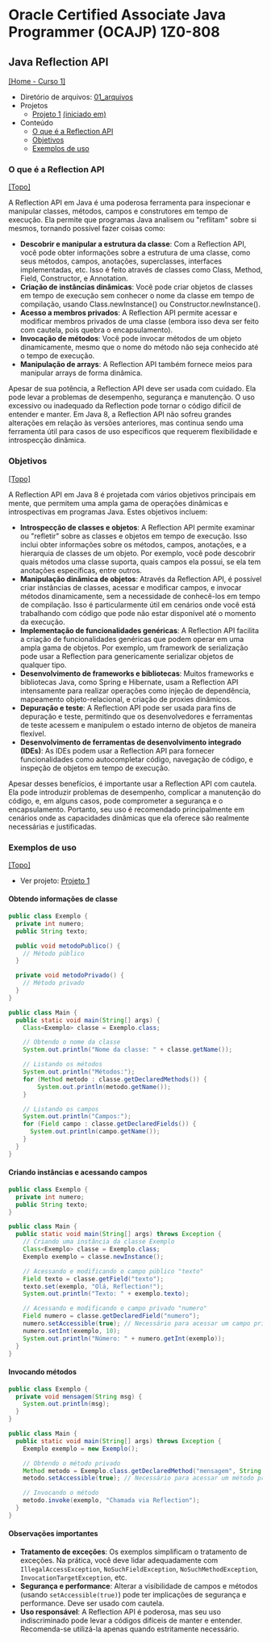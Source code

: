 # Oracle Certified Associate Java Programmer (OCAJP) 1Z0-808

## Java Reflection API
[[Home - Curso 1]](../../README.md#curso-1)<br />

- Diretório de arquivos: [01_arquivos](./01_arquivos/)
- Projetos
  - [Projeto 1](./01_arquivos/proj_01/) [(iniciado em)](#exemplos-de-uso)
- Conteúdo
  - [O que é a Reflection API](#o-que-é-a-reflection-api)
  - [Objetivos](#objetivos)
  - [Exemplos de uso](#exemplos-de-uso)

### O que é a Reflection API
[[Topo]](#)<br />

A Reflection API em Java é uma poderosa ferramenta para inspecionar e manipular classes, métodos, campos e construtores em tempo de execução. Ela permite que programas Java analisem ou "reflitam" sobre si mesmos, tornando possível fazer coisas como:

- **Descobrir e manipular a estrutura da classe**: Com a Reflection API, você pode obter informações sobre a estrutura de uma classe, como seus métodos, campos, anotações, superclasses, interfaces implementadas, etc. Isso é feito através de classes como Class, Method, Field, Constructor, e Annotation.
- **Criação de instâncias dinâmicas**: Você pode criar objetos de classes em tempo de execução sem conhecer o nome da classe em tempo de compilação, usando Class.newInstance() ou Constructor.newInstance().
- **Acesso a membros privados**: A Reflection API permite acessar e modificar membros privados de uma classe (embora isso deva ser feito com cautela, pois quebra o encapsulamento).
- **Invocação de métodos**: Você pode invocar métodos de um objeto dinamicamente, mesmo que o nome do método não seja conhecido até o tempo de execução.
- **Manipulação de arrays**: A Reflection API também fornece meios para manipular arrays de forma dinâmica.

Apesar de sua potência, a Reflection API deve ser usada com cuidado. Ela pode levar a problemas de desempenho, segurança e manutenção. O uso excessivo ou inadequado da Reflection pode tornar o código difícil de entender e manter. Em Java 8, a Reflection API não sofreu grandes alterações em relação às versões anteriores, mas continua sendo uma ferramenta útil para casos de uso específicos que requerem flexibilidade e introspecção dinâmica.

### Objetivos
[[Topo]](#)<br />

A Reflection API em Java 8 é projetada com vários objetivos principais em mente, que permitem uma ampla gama de operações dinâmicas e introspectivas em programas Java. Estes objetivos incluem:

- **Introspecção de classes e objetos**: A Reflection API permite examinar ou "refletir" sobre as classes e objetos em tempo de execução. Isso inclui obter informações sobre os métodos, campos, anotações, e a hierarquia de classes de um objeto. Por exemplo, você pode descobrir quais métodos uma classe suporta, quais campos ela possui, se ela tem anotações específicas, entre outros.
- **Manipulação dinâmica de objetos**: Através da Reflection API, é possível criar instâncias de classes, acessar e modificar campos, e invocar métodos dinamicamente, sem a necessidade de conhecê-los em tempo de compilação. Isso é particularmente útil em cenários onde você está trabalhando com código que pode não estar disponível até o momento da execução.
- **Implementação de funcionalidades genéricas**: A Reflection API facilita a criação de funcionalidades genéricas que podem operar em uma ampla gama de objetos. Por exemplo, um framework de serialização pode usar a Reflection para genericamente serializar objetos de qualquer tipo.
- **Desenvolvimento de frameworks e bibliotecas**: Muitos frameworks e bibliotecas Java, como Spring e Hibernate, usam a Reflection API intensamente para realizar operações como injeção de dependência, mapeamento objeto-relacional, e criação de proxies dinâmicos.
- **Depuração e teste**: A Reflection API pode ser usada para fins de depuração e teste, permitindo que os desenvolvedores e ferramentas de teste acessem e manipulem o estado interno de objetos de maneira flexível.
- **Desenvolvimento de ferramentas de desenvolvimento integrado (IDEs)**: As IDEs podem usar a Reflection API para fornecer funcionalidades como autocompletar código, navegação de código, e inspeção de objetos em tempo de execução.

Apesar desses benefícios, é importante usar a Reflection API com cautela. Ela pode introduzir problemas de desempenho, complicar a manutenção do código, e, em alguns casos, pode comprometer a segurança e o encapsulamento. Portanto, seu uso é recomendado principalmente em cenários onde as capacidades dinâmicas que ela oferece são realmente necessárias e justificadas.

### Exemplos de uso
[[Topo]](#)<br />

- Ver projeto: [Projeto 1](./01_arquivos/proj_01/)

#### Obtendo informações de classe

```java
public class Exemplo {
  private int numero;
  public String texto;

  public void metodoPublico() {
    // Método público
  }

  private void metodoPrivado() {
    // Método privado
  }
}

public class Main {
  public static void main(String[] args) {
    Class<Exemplo> classe = Exemplo.class;

    // Obtendo o nome da classe
    System.out.println("Nome da classe: " + classe.getName());

    // Listando os métodos
    System.out.println("Métodos:");
    for (Method metodo : classe.getDeclaredMethods()) {
        System.out.println(metodo.getName());
    }

    // Listando os campos
    System.out.println("Campos:");
    for (Field campo : classe.getDeclaredFields()) {
      System.out.println(campo.getName());
    }
  }
}
```

#### Criando instâncias e acessando campos

```java
public class Exemplo {
  private int numero;
  public String texto;
}

public class Main {
  public static void main(String[] args) throws Exception {
    // Criando uma instância da classe Exemplo
    Class<Exemplo> classe = Exemplo.class;
    Exemplo exemplo = classe.newInstance();

    // Acessando e modificando o campo público "texto"
    Field texto = classe.getField("texto");
    texto.set(exemplo, "Olá, Reflection!");
    System.out.println("Texto: " + exemplo.texto);

    // Acessando e modificando o campo privado "numero"
    Field numero = classe.getDeclaredField("numero");
    numero.setAccessible(true); // Necessário para acessar um campo privado
    numero.setInt(exemplo, 10);
    System.out.println("Número: " + numero.getInt(exemplo));
  }
}
```

#### Invocando métodos

```java
public class Exemplo {
  private void mensagem(String msg) {
    System.out.println(msg);
  }
}

public class Main {
  public static void main(String[] args) throws Exception {
    Exemplo exemplo = new Exemplo();

    // Obtendo o método privado
    Method metodo = Exemplo.class.getDeclaredMethod("mensagem", String.class);
    metodo.setAccessible(true); // Necessário para acessar um método privado

    // Invocando o método
    metodo.invoke(exemplo, "Chamada via Reflection");
  }
}
```

#### Observações importantes
- **Tratamento de exceções**: Os exemplos simplificam o tratamento de exceções. Na prática, você deve lidar adequadamente com `IllegalAccessException`, `NoSuchFieldException`, `NoSuchMethodException`, `InvocationTargetException`, etc.
- **Segurança e performance**: Alterar a visibilidade de campos e métodos (usando `setAccessible(true)`) pode ter implicações de segurança e performance. Deve ser usado com cautela.
- **Uso responsável**: A Reflection API é poderosa, mas seu uso indiscriminado pode levar a códigos difíceis de manter e entender. Recomenda-se utilizá-la apenas quando estritamente necessário.
